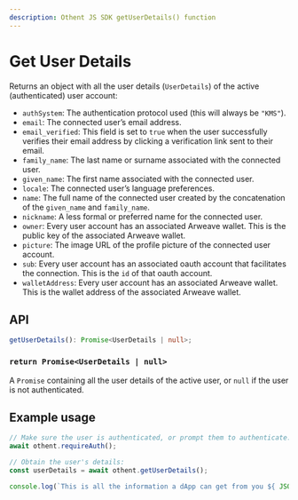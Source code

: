 ```yaml
---
description: Othent JS SDK getUserDetails() function
---
```


# Get User Details

Returns an object with all the user details (`UserDetails`) of the active (authenticated) user account:

- `authSystem`: The authentication protocol used (this will always be `"KMS"`).
- `email`: The connected user’s email address.
- `email_verified`: This field is set to `true` when the user successfully verifies their email address by clicking a verification link sent to their email.
- `family_name`: The last name or surname associated with the connected user.
- `given_name`: The first name associated with the connected user.
- `locale`: The connected user’s language preferences.
- `name`: The full name of the connected user created by the concatenation of the `given_name` and `family_name`.
- `nickname`: A less formal or preferred name for the connected user.
- `owner`: Every user account has an associated Arweave wallet. This is the public key of the associated Arweave wallet.
- `picture`: The image URL of the profile picture of the connected user account.
- `sub`: Every user account has an associated oauth account that facilitates the connection. This is the `id` of that oauth account.
- `walletAddress`: Every user account has an associated Arweave wallet. This is the wallet address of the associated Arweave wallet.

## API

```ts
getUserDetails(): Promise<UserDetails | null>;
```

### `return Promise<UserDetails | null>`

A `Promise` containing all the user details of the active user, or `null` if the user is not authenticated.

## Example usage

```ts
// Make sure the user is authenticated, or prompt them to authenticate:
await othent.requireAuth();

// Obtain the user's details:
const userDetails = await othent.getUserDetails();

console.log(`This is all the information a dApp can get from you ${ JSON.stringify(userDetails, null, '  ') }.`);
```
